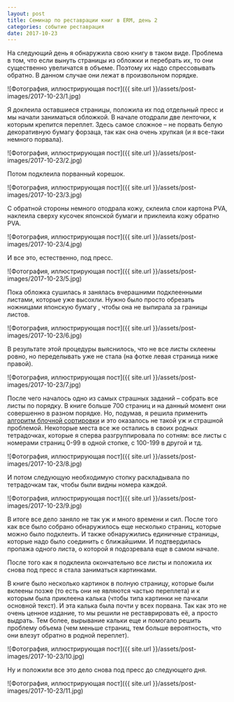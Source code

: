 ```yaml
---
layout: post
title: Семинар по реставрации книг в ERM, день 2
categories: событие реставрация
date: 2017-10-23
---
```

На следующий день я обнаружила свою книгу в таком виде. Проблема в том, что если вынуть страницы из обложки и перебрать их, то они существенно увеличатся в объеме. Поэтому их надо спрессовывать обратно. В данном случае они лежат в произвольном порядке.

![Фотография, иллюстрирующая пост]({{ site.url }}/assets/post-images/2017-10-23/1.jpg)

Я доклеила оставшиеся страницы, положила их под отдельный пресс и мы начали заниматься обложкой. В начале отодрали две ленточки, к которым крепится переплет. Здесь самое сложное – не порвать белую декоративную бумагу форзаца, так как она очень хрупкая (и я все-таки немного порвала).

![Фотография, иллюстрирующая пост]({{ site.url }}/assets/post-images/2017-10-23/2.jpg)

Потом подклеила порванный корешок.

![Фотография, иллюстрирующая пост]({{ site.url }}/assets/post-images/2017-10-23/3.jpg)

С обратной стороны немного отодрала кожу, склеила слои картона PVA, наклеила сверху кусочек японской бумаги и приклеила кожу обратно PVA.

![Фотография, иллюстрирующая пост]({{ site.url }}/assets/post-images/2017-10-23/4.jpg)

И все это, естественно, под пресс.

![Фотография, иллюстрирующая пост]({{ site.url }}/assets/post-images/2017-10-23/5.jpg)

Пока обложка сушилась я занялась вчерашними подклеенными листами, которые уже высохли. Нужно было просто обрезать ножницами японскую бумагу , чтобы она не выпирала за границы листов.

![Фотография, иллюстрирующая пост]({{ site.url }}/assets/post-images/2017-10-23/6.jpg)

В результате этой процедуры выяснилось, что не все листы склеены ровно, но переделывать уже не стала (на фотке левая страница ниже правой).

![Фотография, иллюстрирующая пост]({{ site.url }}/assets/post-images/2017-10-23/7.jpg)

После чего началось одно из самых страшных заданий – собрать все листы по порядку. В книге больше 700 страниц и на данный момент они совершенно в разном порядке. Но, подумав, я решила применить [алгоритм блочной сортировки](https://ru.wikipedia.org/wiki/Блочная_сортировка) и это оказалось не такой уж и страшной проблемой. Некоторые места все же остались в своих родных тетрадочках, которые я сперва разгруппировала по сотням: все листы с номерами страниц 0-99 в одной стопке, с 100-199 в другой и тд.

![Фотография, иллюстрирующая пост]({{ site.url }}/assets/post-images/2017-10-23/8.jpg)

И потом следующую необходимую стопку раскладывала по тетрадочкам так, чтобы были видны номера каждой.

![Фотография, иллюстрирующая пост]({{ site.url }}/assets/post-images/2017-10-23/9.jpg)

В итоге все дело заняло не так уж и много времени и сил. После того как все было собрано обнаружилось еще несколько страниц, которые можно было подклеить. И также обнаружились единичные страницы, которые надо было соединить с ближайшими. И подтвердилась пропажа одного листа, о которой я подозревала еще в самом начале.

После того как я подклеила окончательно все листы и положила их снова под пресс я стала заниматься картинками.

В книге было несколько картинок в полную страницу, которые были вклеены позже (то есть они не являются частью переплета) и к которым была приклеена калька (чтобы типа картинки не пачкали основной текст). И эта калька была почти у всех порвана. Так как это не очень ценное издание, то мы решили не реставрировать её, а просто выдрать. Тем более, вырывание кальки еще и помогало решить проблему объема (чем меньше страниц, тем больше вероятность, что они влезут обратно в родной переплет).

![Фотография, иллюстрирующая пост]({{ site.url }}/assets/post-images/2017-10-23/10.jpg)

Ну и положили все это дело снова под пресс до следующего дня.

![Фотография, иллюстрирующая пост]({{ site.url }}/assets/post-images/2017-10-23/11.jpg)
